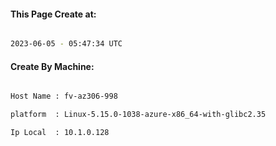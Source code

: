 
   
#### This Page Create at:

```bash

2023-06-05 - 05:47:34 UTC

```

#### Create By Machine:

```bash

Host Name : fv-az306-998

platform  : Linux-5.15.0-1038-azure-x86_64-with-glibc2.35

Ip Local  : 10.1.0.128

```


